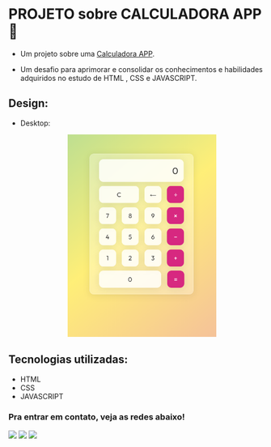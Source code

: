 # PROJETO sobre CALCULADORA APP 🧮

* Um projeto sobre uma <a href="https://matias-ezequiel-correa.github.io/projeto-calculadora-app/" target="_blank">Calculadora APP</a>.

* Um desafio para aprimorar e consolidar os conhecimentos e habilidades adquiridos no estudo de HTML , CSS e JAVASCRIPT. 

## Design:
* Desktop:
[<p align="center"><img height="400em" src="./src/design/projeto-calculadora-app.png" alt=" Projeto Calculadora APP - Design">](https://matias-ezequiel-correa.github.io/projeto-calculadora-app/)<p>

## Tecnologias utilizadas:

 * HTML
 * CSS
 * JAVASCRIPT

 ### Pra entrar em contato, veja as redes abaixo!
 
<div> 
  <a href="https://instagram.com/maticorrea10" target="_blank"><img src="https://img.shields.io/badge/-Instagram-%23E4405F?style=for-the-badge&logo=instagram&logoColor=white" target="_blank"></a>
  <a href = "https://matiasecorrea19@gmail.com"><img src="https://img.shields.io/badge/-Gmail-%23333?style=for-the-badge&logo=gmail&logoColor=white" target="_blank"></a>
  <a href="https://www.linkedin.com/in/matías-ezequiel-correa" target="_blank"><img src="https://img.shields.io/badge/-LinkedIn-%230077B5?style=for-the-badge&logo=linkedin&logoColor=white" target="_blank"></a> 
</div>
